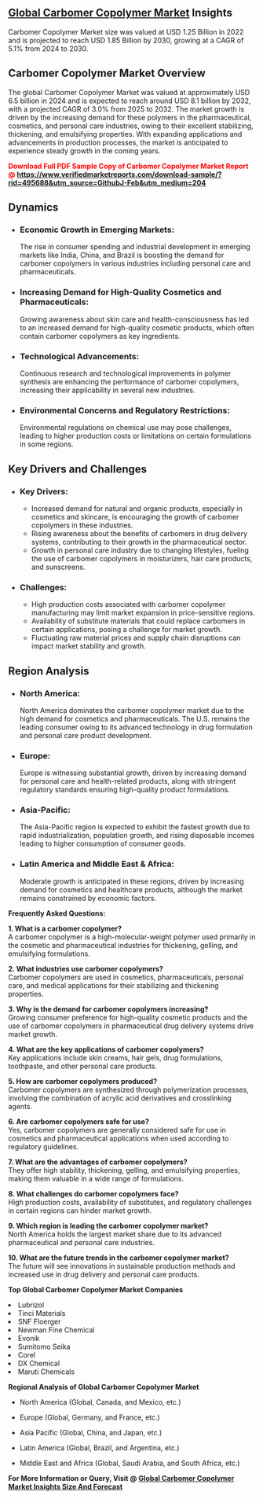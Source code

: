 <h2><a href="https://www.verifiedmarketreports.com/download-sample/?rid=495688&amp;utm_source=GithubJ&amp;utm_medium=204" target="_blank">Global Carbomer Copolymer Market</a> Insights</h2><p>Carbomer Copolymer Market size was valued at USD 1.25 Billion in 2022 and is projected to reach USD 1.85 Billion by 2030, growing at a CAGR of 5.1% from 2024 to 2030.</p><p> <h2>Carbomer Copolymer Market Overview</h2> <p>The global Carbomer Copolymer Market was valued at approximately USD 6.5 billion in 2024 and is expected to reach around USD 8.1 billion by 2032, with a projected CAGR of 3.0% from 2025 to 2032. The market growth is driven by the increasing demand for these polymers in the pharmaceutical, cosmetics, and personal care industries, owing to their excellent stabilizing, thickening, and emulsifying properties. With expanding applications and advancements in production processes, the market is anticipated to experience steady growth in the coming years.</p> <p><strong><p><span class=""><span style="color: #ff0000;"><strong>Download Full PDF Sample Copy of Carbomer Copolymer Market Report</strong> @ </span><a href="https://www.verifiedmarketreports.com/download-sample/?rid=495688&amp;utm_source=GithubJ-Feb&amp;utm_medium=204" target="_blank">https://www.verifiedmarketreports.com/download-sample/?rid=495688&amp;utm_source=GithubJ-Feb&amp;utm_medium=204</a></span></p></strong></p> <h2>Dynamics</h2> <ul> <li><h3>Economic Growth in Emerging Markets:</h3> The rise in consumer spending and industrial development in emerging markets like India, China, and Brazil is boosting the demand for carbomer copolymers in various industries including personal care and pharmaceuticals.</li> <li><h3>Increasing Demand for High-Quality Cosmetics and Pharmaceuticals:</h3> Growing awareness about skin care and health-consciousness has led to an increased demand for high-quality cosmetic products, which often contain carbomer copolymers as key ingredients.</li> <li><h3>Technological Advancements:</h3> Continuous research and technological improvements in polymer synthesis are enhancing the performance of carbomer copolymers, increasing their applicability in several new industries.</li> <li><h3>Environmental Concerns and Regulatory Restrictions:</h3> Environmental regulations on chemical use may pose challenges, leading to higher production costs or limitations on certain formulations in some regions.</li> </ul> <h2>Key Drivers and Challenges</h2> <ul> <li><h3>Key Drivers:</h3> <ul> <li>Increased demand for natural and organic products, especially in cosmetics and skincare, is encouraging the growth of carbomer copolymers in these industries.</li> <li>Rising awareness about the benefits of carbomers in drug delivery systems, contributing to their growth in the pharmaceutical sector.</li> <li>Growth in personal care industry due to changing lifestyles, fueling the use of carbomer copolymers in moisturizers, hair care products, and sunscreens.</li> </ul> </li> <li><h3>Challenges:</h3> <ul> <li>High production costs associated with carbomer copolymer manufacturing may limit market expansion in price-sensitive regions.</li> <li>Availability of substitute materials that could replace carbomers in certain applications, posing a challenge for market growth.</li> <li>Fluctuating raw material prices and supply chain disruptions can impact market stability and growth.</li> </ul> </li> </ul> <h2>Region Analysis</h2> <ul> <li><h3>North America:</h3> North America dominates the carbomer copolymer market due to the high demand for cosmetics and pharmaceuticals. The U.S. remains the leading consumer owing to its advanced technology in drug formulation and personal care product development.</li> <li><h3>Europe:</h3> Europe is witnessing substantial growth, driven by increasing demand for personal care and health-related products, along with stringent regulatory standards ensuring high-quality product formulations.</li> <li><h3>Asia-Pacific:</h3> The Asia-Pacific region is expected to exhibit the fastest growth due to rapid industrialization, population growth, and rising disposable incomes leading to higher consumption of consumer goods.</li> <li><h3>Latin America and Middle East & Africa:</h3> Moderate growth is anticipated in these regions, driven by increasing demand for cosmetics and healthcare products, although the market remains constrained by economic factors.</li> </ul> <p><strong>Frequently Asked Questions:</strong></p> <p><strong>1. What is a carbomer copolymer?</strong><br> A carbomer copolymer is a high-molecular-weight polymer used primarily in the cosmetic and pharmaceutical industries for thickening, gelling, and emulsifying formulations.</p> <p><strong>2. What industries use carbomer copolymers?</strong><br> Carbomer copolymers are used in cosmetics, pharmaceuticals, personal care, and medical applications for their stabilizing and thickening properties.</p> <p><strong>3. Why is the demand for carbomer copolymers increasing?</strong><br> Growing consumer preference for high-quality cosmetic products and the use of carbomer copolymers in pharmaceutical drug delivery systems drive market growth.</p> <p><strong>4. What are the key applications of carbomer copolymers?</strong><br> Key applications include skin creams, hair gels, drug formulations, toothpaste, and other personal care products.</p> <p><strong>5. How are carbomer copolymers produced?</strong><br> Carbomer copolymers are synthesized through polymerization processes, involving the combination of acrylic acid derivatives and crosslinking agents.</p> <p><strong>6. Are carbomer copolymers safe for use?</strong><br> Yes, carbomer copolymers are generally considered safe for use in cosmetics and pharmaceutical applications when used according to regulatory guidelines.</p> <p><strong>7. What are the advantages of carbomer copolymers?</strong><br> They offer high stability, thickening, gelling, and emulsifying properties, making them valuable in a wide range of formulations.</p> <p><strong>8. What challenges do carbomer copolymers face?</strong><br> High production costs, availability of substitutes, and regulatory challenges in certain regions can hinder market growth.</p> <p><strong>9. Which region is leading the carbomer copolymer market?</strong><br> North America holds the largest market share due to its advanced pharmaceutical and personal care industries.</p> <p><strong>10. What are the future trends in the carbomer copolymer market?</strong><br> The future will see innovations in sustainable production methods and increased use in drug delivery and personal care products.</p> </p><p><strong>Top Global Carbomer Copolymer Market Companies</strong></p><div data-test-id=""><p><li>Lubrizol</li><li> Tinci Materials</li><li> SNF Floerger</li><li> Newman Fine Chemical</li><li> Evonik</li><li> Sumitomo Seika</li><li> Corel</li><li> DX Chemical</li><li> Maruti Chemicals</li></p><div><strong>Regional Analysis of&nbsp;Global Carbomer Copolymer Market</strong></div><ul><li dir="ltr"><p dir="ltr">North America&nbsp;(Global, Canada, and Mexico, etc.)</p></li><li dir="ltr"><p dir="ltr">Europe (Global, Germany, and France, etc.)</p></li><li dir="ltr"><p dir="ltr">Asia Pacific&nbsp;(Global, China, and Japan, etc.)</p></li><li dir="ltr"><p dir="ltr">Latin America&nbsp;(Global, Brazil, and Argentina, etc.)</p></li><li dir="ltr">Middle East and Africa&nbsp;(Global, Saudi Arabia, and South Africa, etc.)</li></ul><p><strong>For More Information or Query, Visit @&nbsp;</strong><strong><a href="https://www.verifiedmarketreports.com/product/carbomer-copolymer-market-szie-and-forecast/?utm_source=GithubJ&amp;utm_medium=204" target="_blank">Global Carbomer Copolymer Market Insights Size And Forecast</a></strong></p></div>
